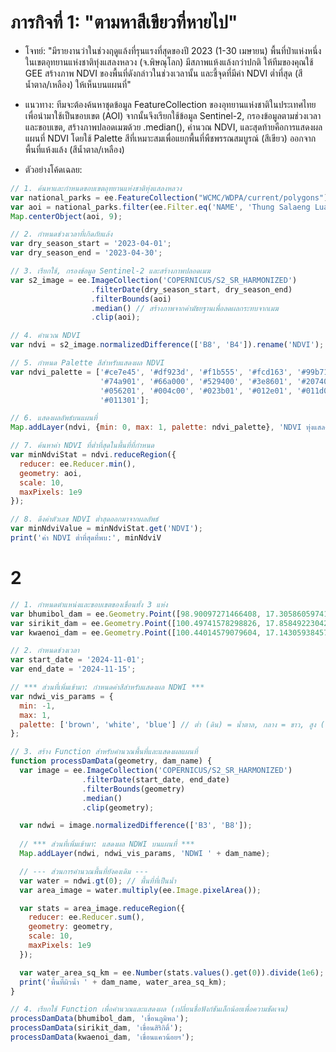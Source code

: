 # ภารกิจที่ 1: "ตามหาสีเขียวที่หายไป"
- โจทย์: "มีรายงานว่าในช่วงฤดูแล้งที่รุนแรงที่สุดของปี 2023 (1-30 เมษายน) พื้นที่ป่าแห่งหนึ่งในเขตอุทยานแห่งชาติทุ่งแสลงหลวง (จ.พิษณุโลก) มีสภาพแห้งแล้งกว่าปกติ ให้ทีมของคุณใช้ GEE สร้างภาพ NDVI ของพื้นที่ดังกล่าวในช่วงเวลานั้น และชี้จุดที่มีค่า NDVI ต่ำที่สุด (สีน้ำตาล/เหลือง) ให้เห็นบนแผนที่"

- แนวทาง: ทีมจะต้องค้นหาชุดข้อมูล FeatureCollection ของอุทยานแห่งชาติในประเทศไทย เพื่อนำมาใช้เป็นขอบเขต (AOI) จากนั้นจึงเรียกใช้ข้อมูล Sentinel-2, กรองข้อมูลตามช่วงเวลาและขอบเขต, สร้างภาพปลอดเมฆด้วย .median(), คำนวณ NDVI, และสุดท้ายคือการแสดงผลแผนที่ NDVI โดยใช้ Palette สีที่เหมาะสมเพื่อแยกพื้นที่พืชพรรณสมบูรณ์ (สีเขียว) ออกจากพื้นที่แห้งแล้ง (สีน้ำตาล/เหลือง)

- ตัวอย่างโค้ดเฉลย:

```js
// 1. ค้นหาและกำหนดขอบเขตอุทยานแห่งชาติทุ่งแสลงหลวง
var national_parks = ee.FeatureCollection("WCMC/WDPA/current/polygons");
var aoi = national_parks.filter(ee.Filter.eq('NAME', 'Thung Salaeng Luang'));
Map.centerObject(aoi, 9);

// 2. กำหนดช่วงเวลาที่เกิดภัยแล้ง
var dry_season_start = '2023-04-01';
var dry_season_end = '2023-04-30';

// 3. เรียกใช้, กรองข้อมูล Sentinel-2 และสร้างภาพปลอดเมฆ
var s2_image = ee.ImageCollection('COPERNICUS/S2_SR_HARMONIZED')
                  .filterDate(dry_season_start, dry_season_end)
                  .filterBounds(aoi)
                  .median() // สร้างภาพจากค่ามัธยฐานเพื่อลดผลกระทบจากเมฆ
                  .clip(aoi);

// 4. คำนวณ NDVI
var ndvi = s2_image.normalizedDifference(['B8', 'B4']).rename('NDVI');

// 5. กำหนด Palette สีสำหรับแสดงผล NDVI
var ndvi_palette = ['#ce7e45', '#df923d', '#f1b555', '#fcd163', '#99b718',
                    '#74a901', '#66a000', '#529400', '#3e8601', '#207401',
                    '#056201', '#004c00', '#023b01', '#012e01', '#011d01',
                    '#011301'];

// 6. แสดงผลลัพธ์บนแผนที่
Map.addLayer(ndvi, {min: 0, max: 1, palette: ndvi_palette}, 'NDVI ทุ่งแสลงหลวง (เม.ย. 2023)');

// 7. ค้นหาค่า NDVI ที่ต่ำที่สุดในพื้นที่ที่กำหนด
var minNdviStat = ndvi.reduceRegion({
  reducer: ee.Reducer.min(),
  geometry: aoi,
  scale: 10,
  maxPixels: 1e9
});

// 8. ดึงค่าตัวเลข NDVI ต่ำสุดออกมาจากผลลัพธ์
var minNdviValue = minNdviStat.get('NDVI');
print('ค่า NDVI ต่ำที่สุดที่พบ:', minNdviV

```

# 2
```js
// 1. กำหนดตำแหน่งและขอบเขตของเขื่อนทั้ง 3 แห่ง
var bhumibol_dam = ee.Geometry.Point([98.90097271466408, 17.305860597412906]).buffer(22000); // เขื่อนภูมิพล
var sirikit_dam = ee.Geometry.Point([100.49741578298826, 17.858492230422126]).buffer(25000); // เขื่อนสิริกิติ์
var kwaenoi_dam = ee.Geometry.Point([100.44014579079604, 17.14305938457368]).buffer(10000); // เขื่อนแควน้อยฯ

// 2. กำหนดช่วงเวลา
var start_date = '2024-11-01';
var end_date = '2024-11-15';

// *** ส่วนที่เพิ่มเข้ามา: กำหนดค่าสีสำหรับแสดงผล NDWI ***
var ndwi_vis_params = {
  min: -1, 
  max: 1, 
  palette: ['brown', 'white', 'blue'] // ต่ำ (ดิน) = น้ำตาล, กลาง = ขาว, สูง (น้ำ) = น้ำเงิน
};

// 3. สร้าง Function สำหรับคำนวณพื้นที่และแสดงผลแผนที่
function processDamData(geometry, dam_name) {
  var image = ee.ImageCollection('COPERNICUS/S2_SR_HARMONIZED')
                .filterDate(start_date, end_date)
                .filterBounds(geometry)
                .median()
                .clip(geometry);

  var ndwi = image.normalizedDifference(['B3', 'B8']);
  
  // *** ส่วนที่เพิ่มเข้ามา: แสดงผล NDWI บนแผนที่ ***
  Map.addLayer(ndwi, ndwi_vis_params, 'NDWI ' + dam_name);

  // --- ส่วนการคำนวณพื้นที่ยังคงเดิม ---
  var water = ndwi.gt(0); // พื้นที่ที่เป็นน้ำ
  var area_image = water.multiply(ee.Image.pixelArea());

  var stats = area_image.reduceRegion({
    reducer: ee.Reducer.sum(),
    geometry: geometry,
    scale: 10,
    maxPixels: 1e9
  });

  var water_area_sq_km = ee.Number(stats.values().get(0)).divide(1e6);
  print('พื้นที่ผิวน้ำ ' + dam_name, water_area_sq_km);
}

// 4. เรียกใช้ Function เพื่อคำนวณและแสดงผล (เปลี่ยนชื่อฟังก์ชันเล็กน้อยเพื่อความชัดเจน)
processDamData(bhumibol_dam, 'เขื่อนภูมิพล');
processDamData(sirikit_dam, 'เขื่อนสิริกิติ์');
processDamData(kwaenoi_dam, 'เขื่อนแควน้อยฯ');

```
